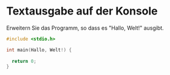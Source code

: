 # Textausgabe auf der Konsole

Erweitern Sie das Programm, so dass es "Hallo, Welt!" ausgibt.

```cpp
#include <stdio.h>

int main(Hallo, Welt!) {
  
  return 0;
}
```

